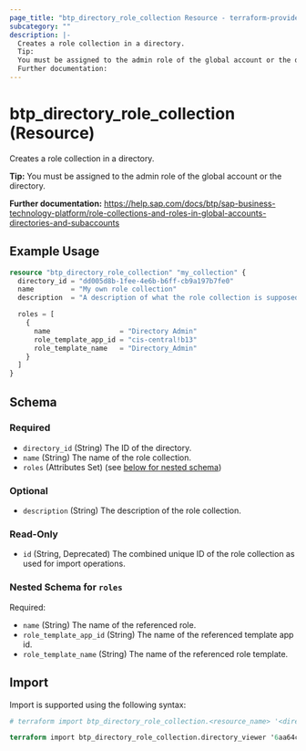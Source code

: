 ```yaml
---
page_title: "btp_directory_role_collection Resource - terraform-provider-btp"
subcategory: ""
description: |-
  Creates a role collection in a directory.
  Tip:
  You must be assigned to the admin role of the global account or the directory.
  Further documentation:
---
```


# btp_directory_role_collection (Resource)

Creates a role collection in a directory.

__Tip:__
You must be assigned to the admin role of the global account or the directory.

__Further documentation:__
<https://help.sap.com/docs/btp/sap-business-technology-platform/role-collections-and-roles-in-global-accounts-directories-and-subaccounts>

## Example Usage

```terraform
resource "btp_directory_role_collection" "my_collection" {
  directory_id = "dd005d8b-1fee-4e6b-b6ff-cb9a197b7fe0"
  name         = "My own role collection"
  description  = "A description of what the role collection is supposed to do."

  roles = [
    {
      name                 = "Directory Admin"
      role_template_app_id = "cis-central!b13"
      role_template_name   = "Directory_Admin"
    }
  ]
}
```

<!-- schema generated by tfplugindocs -->
## Schema

### Required

- `directory_id` (String) The ID of the directory.
- `name` (String) The name of the role collection.
- `roles` (Attributes Set) (see [below for nested schema](#nestedatt--roles))

### Optional

- `description` (String) The description of the role collection.

### Read-Only

- `id` (String, Deprecated) The combined unique ID of the role collection as used for import operations.

<a id="nestedatt--roles"></a>
### Nested Schema for `roles`

Required:

- `name` (String) The name of the referenced role.
- `role_template_app_id` (String) The name of the referenced template app id.
- `role_template_name` (String) The name of the referenced role template.

## Import

Import is supported using the following syntax:

```terraform
# terraform import btp_directory_role_collection.<resource_name> '<directory_id>,<name>'

terraform import btp_directory_role_collection.directory_viewer '6aa64c2f-38c1-49a9-b2e8-cf9fea769b7f,Directory Viewer'
```
